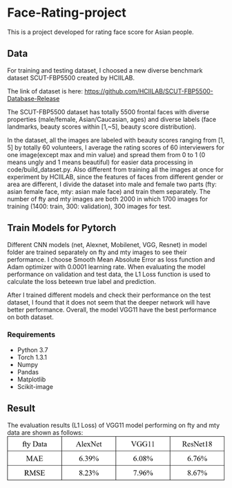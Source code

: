 # Face-Rating-project

This is a project developed for rating face score for Asian people.

## Data

For training and testing dataset, I choosed a new diverse benchmark dataset SCUT-FBP5500 created by HCIILAB.

The link of dataset is here: https://github.com/HCIILAB/SCUT-FBP5500-Database-Release

The SCUT-FBP5500 dataset has totally 5500 frontal faces with diverse properties (male/female, Asian/Caucasian, ages) and diverse labels (face landmarks, beauty scores within [1,~5], beauty score distribution). 

In the dataset, all the images are labeled with beauty scores ranging from [1, 5] by totally 60 volunteers, I average the rating scores of 60 interviewers for one image(except max and min value) and spread them from 0 to 1 (0 means ungly and 1 means beautiful) for easier data processing in code/build_dataset.py.
Also different from training all the images at once for experiment by HCIILAB, since the features of faces from different gender or area are different, I divide the dataset into male and female two parts (fty: asian female face, mty: asian male face) and train them separately. The number of fty and mty images are both 2000 in which 1700 images for training (1400: train, 300: validation), 300 images for test.

## Train Models for Pytorch

Different CNN models (net, Alexnet, Mobilenet, VGG, Resnet) in model folder are trained separately on fty and mty images to see their performance. I choose Smooth Mean Absolute Error as loss function and Adam optimizer with 0.0001 learning rate. When evaluating the model performance on validation and test data, the L1 Loss function is used to calculate the loss beteewn true label and prediction.

After I trained different models and check their performance on the test dataset, I found that it does not seem that the deeper network will have better performance. Overall, the model VGG11 have the best performance on both dataset.

### Requirements
- Python 3.7
- Torch 1.3.1 
- Numpy
- Pandas
- Matplotlib
- Scikit-image

## Result

The evaluation results (L1 Loss) of VGG11 model performing on fty and mty data are shown as follows: 
![alt text](https://github.com/bhy0v587/Face-Rating-project/blob/master/results.png)


